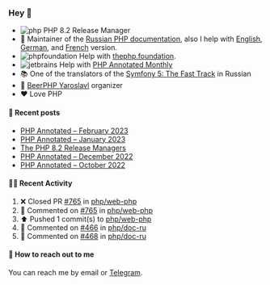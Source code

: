 ### Hey 👋

- ![php](https://user-images.githubusercontent.com/4685504/174548850-037dfd35-3b33-4154-9c50-95efd45ba66a.png) PHP 8.2 Release Manager
- 📖 Maintainer of the [Russian PHP documentation](https://github.com/php/doc-ru), also I help with [English](https://github.com/php/doc-en), [German](https://github.com/php/doc-de), and [French](https://github.com/php/doc-fr) version.
- ![phpfoundation](https://user-images.githubusercontent.com/4685504/174548733-72f62c18-f57e-47a6-8201-cb3d87e06b98.png) Help with [thephp.foundation](https://github.com/ThePHPF/thephp.foundation).
- ![jetbrains](https://user-images.githubusercontent.com/4685504/174548471-693a0e41-4db3-4251-a452-71518bfc5359.png) Help with [PHP Annotated Monthly](https://blog.jetbrains.com/phpstorm/tag/php-annotated-monthly/)
- 📚 One of the translators of
  the [Symfony 5: The Fast Track](https://symfony.com/doc/current/the-fast-track/ru/index.html)
  in Russian
- 🍻 [BeerPHP Yaroslavl](https://github.com/beerphp/yaroslavl) organizer
- ❤️ Love PHP

#### 📜 Recent posts

<!-- BLOG-POST-LIST:START -->
- [PHP Annotated – February 2023](https://blog.jetbrains.com/phpstorm/2023/02/php-annotated-february-2023/)
- [PHP Annotated – January 2023](https://blog.jetbrains.com/phpstorm/2023/01/php-annotated-january-2023/)
- [The PHP 8.2 Release Managers](https://24daysindecember.net/2022/12/07/the-php-8-2-release-managers/)
- [PHP Annotated – December 2022](https://blog.jetbrains.com/phpstorm/2022/12/php-annotated-december-2022/)
- [PHP Annotated – October 2022](https://blog.jetbrains.com/phpstorm/2022/11/php-annotated-october-2022/)
<!-- BLOG-POST-LIST:END -->

#### 👨‍💻 Recent Activity

<!--RECENT_ACTIVITY:start-->
1. ❌ Closed PR [#765](https://github.com/php/web-php/pull/765) in [php/web-php](https://github.com/php/web-php)
2. 💬 Commented on [#765](https://github.com/php/web-php/pull/765#issuecomment-1503261480) in [php/web-php](https://github.com/php/web-php)
3. ⬆️ Pushed 1 commit(s) to [php/web-php](https://github.com/php/web-php)
4. 💬 Commented on [#466](https://github.com/php/doc-ru/issues/466#issuecomment-1502942868) in [php/doc-ru](https://github.com/php/doc-ru)
5. 💬 Commented on [#468](https://github.com/php/doc-ru/issues/468#issuecomment-1502938975) in [php/doc-ru](https://github.com/php/doc-ru)
<!--RECENT_ACTIVITY:end-->

#### 💌 How to reach out to me

You can reach me by email or [Telegram](https://t.me/saundefined).
